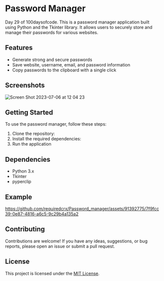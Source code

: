 # Password Manager

Day 29 of 100daysofcode. This is a password manager application built using Python and the Tkinter library. It allows users to securely store and manage their passwords for various websites.

## Features

- Generate strong and secure passwords
- Save website, username, email, and password information
- Copy passwords to the clipboard with a single click

## Screenshots
![Screen Shot 2023-07-06 at 12 04 23](https://github.com/requiredcrx/Password_manager/assets/91392775/149afae0-ab9e-4f3c-ab38-f2dc3f724010)

## Getting Started

To use the password manager, follow these steps:

1. Clone the repository: 
2. Install the required dependencies: 
3. Run the application

## Dependencies

- Python 3.x
- Tkinter
- pyperclip

## Example

https://github.com/requiredcrx/Password_manager/assets/91392775/7f9fcc39-0e87-4816-a6c5-9c29b4a135a2


## Contributing

Contributions are welcome! If you have any ideas, suggestions, or bug reports, please open an issue or submit a pull request.

## License

This project is licensed under the [MIT License](LICENSE).


